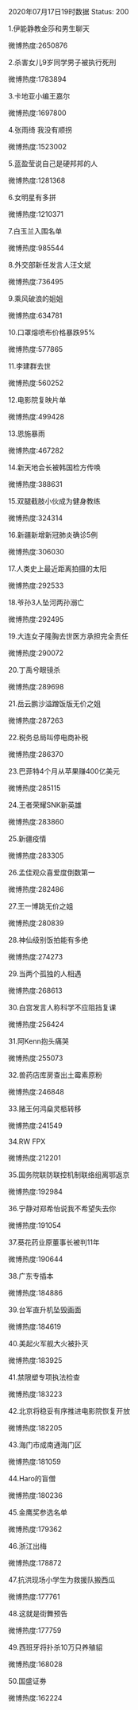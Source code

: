 2020年07月17日19时数据
Status: 200

1.伊能静教金莎和男生聊天

微博热度:2650876

2.杀害女儿9岁同学男子被执行死刑

微博热度:1783894

3.卡地亚小编王嘉尔

微博热度:1697800

4.张雨绮 我没有顺拐

微博热度:1523002

5.蓝盈莹说自己是硬邦邦的人

微博热度:1281368

6.女明星有多拼

微博热度:1210371

7.白玉兰入围名单

微博热度:985544

8.外交部新任发言人汪文斌

微博热度:736495

9.乘风破浪的姐姐

微博热度:634781

10.口罩熔喷布价格暴跌95%

微博热度:577865

11.李建群去世

微博热度:560252

12.电影院复映片单

微博热度:499428

13.恩施暴雨

微博热度:467282

14.新天地会长被韩国检方传唤

微博热度:388631

15.双腿截肢小伙成为健身教练

微博热度:324314

16.新疆新增新冠肺炎确诊5例

微博热度:306030

17.人类史上最近距离拍摄的太阳

微博热度:292533

18.爷孙3人坠河两孙溺亡

微博热度:292495

19.大连女子隆胸去世医方承担完全责任

微博热度:290072

20.丁禹兮眼镜杀

微博热度:289698

21.岳云鹏沙溢蹭饭版无价之姐

微博热度:287263

22.税务总局叫停电商补税

微博热度:286370

23.巴菲特4个月从苹果赚400亿美元

微博热度:285115

24.王者荣耀SNK新英雄

微博热度:283860

25.新疆疫情

微博热度:283305

26.孟佳观众喜爱度倒数第一

微博热度:282486

27.王一博跳无价之姐

微博热度:280839

28.神仙级别饭拍能有多绝

微博热度:274273

29.当两个孤独的人相遇

微博热度:268613

30.白宫发言人称科学不应阻挡复课

微博热度:256424

31.阿Kenn抱头痛哭

微博热度:255073

32.兽药店库房查出土霉素原粉

微博热度:246848

33.赌王何鸿燊灵柩转移

微博热度:241549

34.RW FPX

微博热度:212201

35.国务院联防联控机制联络组离鄂返京

微博热度:192984

36.宁静对郑希怡说我不希望失去你

微博热度:191054

37.葵花药业原董事长被判11年

微博热度:190644

38.广东专插本

微博热度:184886

39.台军直升机坠毁画面

微博热度:184619

40.美起火军舰大火被扑灭

微博热度:183925

41.禁限塑专项执法检查

微博热度:183223

42.北京将稳妥有序推进电影院恢复开放

微博热度:182205

43.海门市成南通海门区

微博热度:181059

44.Haro的盲僧

微博热度:180236

45.金鹰奖参选名单

微博热度:179362

46.浙江出梅

微博热度:178872

47.抗洪现场小学生为救援队搬西瓜

微博热度:177761

48.这就是街舞预告

微博热度:177759

49.西班牙将扑杀10万只养殖貂

微博热度:168028

50.国盛证券

微博热度:162224

